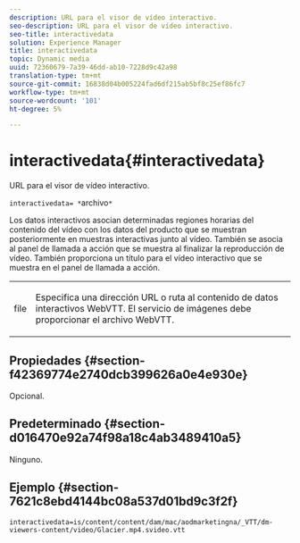 ```yaml
---
description: URL para el visor de vídeo interactivo.
seo-description: URL para el visor de vídeo interactivo.
seo-title: interactivedata
solution: Experience Manager
title: interactivedata
topic: Dynamic media
uuid: 72360679-7a39-46dd-ab10-7228d9c42a98
translation-type: tm+mt
source-git-commit: 16838d04b005224fad6df215ab5bf8c25ef86fc7
workflow-type: tm+mt
source-wordcount: '101'
ht-degree: 5%

---
```



# interactivedata{#interactivedata}

URL para el visor de vídeo interactivo.

`interactivedata= *`archivo`*`

Los datos interactivos asocian determinadas regiones horarias del contenido del vídeo con los datos del producto que se muestran posteriormente en muestras interactivas junto al vídeo. También se asocia al panel de llamada a acción que se muestra al finalizar la reproducción de vídeo. También proporciona un título para el vídeo interactivo que se muestra en el panel de llamada a acción.

<table id="table_C616483932C2482CA9794DDD7313FD7C"> 
 <tbody> 
  <tr> 
   <td colname="col1"> <p> <span class="codeph"> <span class="varname"> file</span> </span> </p> </td> 
   <td colname="col2"> <p> Especifica una dirección URL o ruta al contenido de datos interactivos WebVTT. El servicio de imágenes debe proporcionar el archivo WebVTT. </p> </td> 
  </tr> 
 </tbody> 
</table>

## Propiedades {#section-f42369774e2740dcb399626a0e4e930e}

Opcional.

## Predeterminado {#section-d016470e92a74f98a18c4ab3489410a5}

Ninguno.

## Ejemplo {#section-7621c8ebd4144bc08a537d01bd9c3f2f}

```
interactivedata=is/content/content/dam/mac/aodmarketingna/_VTT/dm-viewers-content/video/Glacier.mp4.svideo.vtt
```

